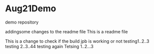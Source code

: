 # Aug21Demo
demo repository  

addingsome changes to the readme file 
This is a readme file 

This is a change to check if the build jpb is working or not
testing1..2..3
testing 2..3..44
testing again 
Tetsing 1..2...3
